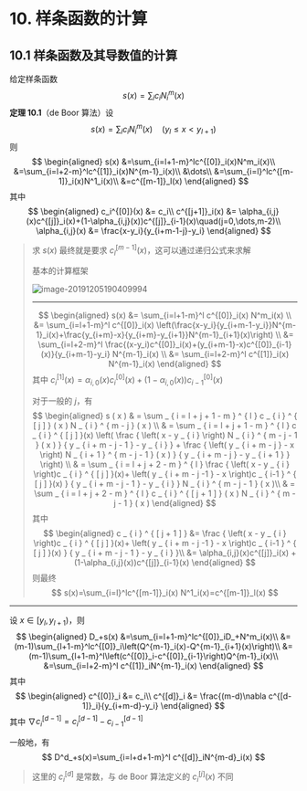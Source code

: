 # 10. 样条函数的计算

## 10.1 样条函数及其导数值的计算

给定样条函数
$$
s(x)=\sum_{i}c_iN^m_i(x)
$$
**定理 10.1**（de Boor 算法）设
$$
s(x)=\sum_ic_iN^m_i(x)\quad(y_l\le x<y_{l+1})
$$
则
$$
\begin{aligned}
s(x)
&=\sum_{i=l+1-m}^lc^{[0]}_i(x)N^m_i(x)\\
&=\sum_{i=l+2-m}^lc^{[1]}_i(x)N^{m-1}_i(x)\\
&\dots\\
&=\sum_{i=l}^lc^{[m-1]}_i(x)N^1_i(x)\\
&=c^{[m-1]}_l(x)
\end{aligned}
$$
其中
$$
\begin{aligned}
c_i^{[0]}(x) &= c_i\\
c^{[j+1]}_i(x) &= \alpha_{i,j}(x)c^{[j]}_i(x)+(1-\alpha_{i,j}(x))c^{[j]}_{i-1}(x)\quad(j=0,\dots,m-2)\\
\alpha_{i,j}(x) &= \frac{x-y_i}{y_{i+m-1-j}-y_i}
\end{aligned}
$$

> 求 $s(x)$ 最终就是要求 $c^{[m-1]}_l(x)$，这可以通过递归公式来求解
>
> 基本的计算框架
>
> ![image-20191205190409994](assets/image-20191205190409994.jpg)
>
> ---
>
> 
> $$
> \begin{aligned}
> s(x)
> &= \sum_{i=l+1-m}^l c^{[0]}_i(x) N^m_i(x) \\
> &= \sum_{i=l+1-m}^l c^{[0]}_i(x) \left(\frac{x-y_i}{y_{i+m-1-y_i}}N^{m-1}_i(x)+\frac{y_{i+m}-x}{y_{i+m}-y_{i+1}}N^{m-1}_{i+1}(x)\right) \\
> &= \sum_{i=l+2-m}^l \frac{(x-y_i)c^{[0]}_i(x)+(y_{i+m-1}-x)c^{[0]}_{i-1}(x)}{y_{i+m-1}-y_i} N^{m-1}_i(x) \\
> &= \sum_{i=l+2-m}^l c^{[1]}_i(x) N^{m-1}_i(x)
> \end{aligned}
> $$
> 其中 $c^{[1]}_{i}(x)=\alpha_{i,0}(x)c^{[0]}_i(x) + (1-\alpha_{i,0}(x))c^{[0]}_{i-1}(x)$ 
>
> 对于一般的 $j$，有
> $$
> \begin{aligned}
> s ( x )
> & = \sum _ { i = l + j + 1 - m } ^ { l } c _ { i } ^ { [ j ] } ( x ) N _ { i } ^ { m - j } ( x ) \\
> & = \sum _ { i = l + j + 1 - m } ^ { l } c _ { i } ^ { [ j ] }(x) \left( \frac { \left( x - y _ { i } \right) N _ { i } ^ { m - j - 1 } ( x ) } { y _ { i + m - j - 1 } - y _ { i } } + \frac { \left( y _ { i + m - j } - x \right) N _ { i + 1 } ^ { m - j - 1 } ( x ) } { y _ { i + m - j } - y _ { i + 1 } } \right) \\
> & = \sum _ { i = l + j + 2 - m } ^ { l }  \frac { \left( x - y _ { i } \right)c _ { i } ^ { [ j ] }(x)+ \left( y _ { i + m - j -1 } - x \right)c _ { i-1 } ^ { [ j ] }(x) } { y _ { i + m - j - 1 } - y _ { i } } N _ { i } ^ { m - j - 1 } ( x )\\
> & = \sum _ { i = l + j + 2 - m } ^ { l } c _ { i } ^ { [ j + 1 ] } ( x ) N _ { i } ^ { m - j - 1 } ( x )
> \end{aligned}
> $$
> 其中
> $$
> \begin{aligned}
> c _ { i } ^ { [ j + 1 ] }
> &= \frac { \left( x - y _ { i } \right)c _ { i } ^ { [ j ] }(x)+ \left( y _ { i + m - j -1 } - x \right)c _ { i-1 } ^ { [ j ] }(x) } { y _ { i + m - j - 1 } - y _ { i } }\\
> &= \alpha_{i,j}(x)c^{[j]}_i(x) + (1-\alpha_{i,j}(x))c^{[j]}_{i-1}(x)
> \end{aligned}
> $$
> 则最终
> $$
> s(x)=\sum_{i=l}^lc^{[m-1]}_i(x) N^1_i(x)=c^{[m-1]}_l(x)
> $$

---

设 $x\in [y_l,y_{l+1})$，则
$$
\begin{aligned}
D_+s(x)
&=\sum_{i=l+1-m}^lc^{[0]}_iD_+N^m_i(x)\\
&=(m-1)\sum_{l+1-m}^lc^{[0]}_i\left(Q^{m-1}_i(x)-Q^{m-1}_{i+1}(x)\right)\\
&=(m-1)\sum_{l+1-m}^l\left(c^{[0]}_i-c^{[0]}_{i-1}\right)Q^{m-1}_i(x)\\
&=\sum_{i=l+2-m}^l c^{[1]}_iN^{m-1}_i(x)
\end{aligned}
$$
其中
$$
\begin{aligned}
c^{[0]}_i &= c_i\\
c^{[d]}_i &= \frac{(m-d)\nabla c^{[d-1]}_i}{y_{i+m-d}-y_i}
\end{aligned}
$$
其中 $\nabla c^{[d-1]}_i=c^{[d-1]}_i-c^{[d-1]}_{i-1}$ 

一般地，有
$$
D^d_+s(x)=\sum_{i=l+d+1-m}^l c^{[d]}_iN^{m-d}_i(x)
$$

> 这里的 $c^{[d]}_i$ 是常数，与 de Boor 算法定义的 $c^{[j]}_i(x)$ 不同